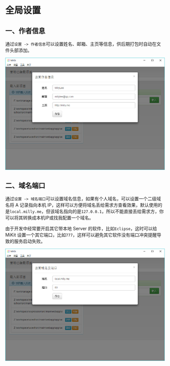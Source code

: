 # 全局设置

## 一、作者信息

通过```设置 -> 作者信息```可以设置姓名、邮箱、主页等信息，供后期打包时自动在文件头部添加。

![](../doc/img/doc-qj-01.jpg)

## 二、域名端口

通过```设置 -> 域名端口```可以设置域名信息，如果有个人域名，可以设置一个二级域名将 A 记录指向本机 IP，这样可以方便将域名丢给需求方查看效果，默认使用的是```local.milly.me```，但该域名指向的是```127.0.0.1```，所以不能直接丢给需求方，你可以将其转换成本机IP或找我配置一个域名。

由于开发中经常要开启其它带本地 Server 的软件，比如```Eclipse```，这时可以给 MiKit 设置一个其它端口，比如```777```，这样可以避免其它软件没有端口冲突提醒导致的服务启动失败。

![](../doc/img/doc-qj-02.jpg)